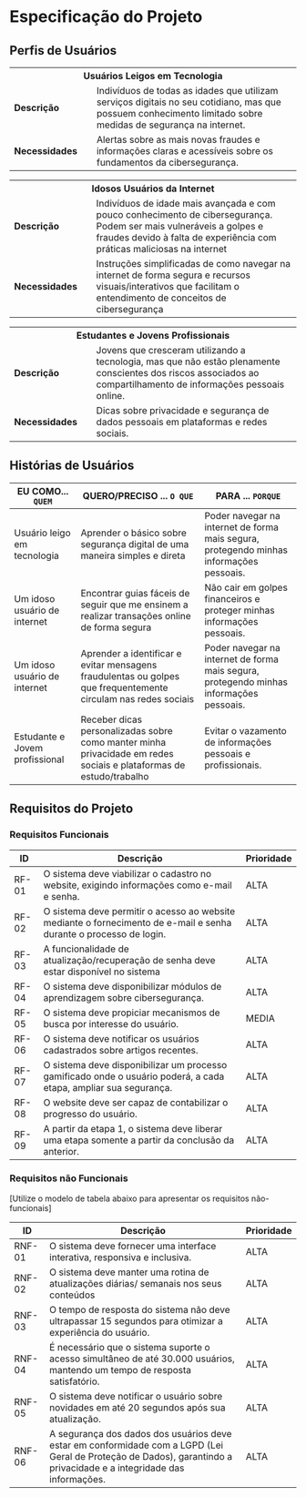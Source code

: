 # Especificação do Projeto

## Perfis de Usuários
<table>
<tbody>
<tr align=center>
<th colspan="2"> Usuários Leigos em Tecnologia </th>
</tr>
<tr>
<td width="150px"><b>Descrição</b></td>
<td width="600px">Indivíduos de todas as idades que utilizam serviços digitais no seu cotidiano, mas que possuem conhecimento limitado sobre medidas de segurança na internet.</td>
</tr>
<tr>
<td><b>Necessidades</b></td>
<td>Alertas sobre as mais novas fraudes e informações claras e acessíveis sobre os fundamentos da cibersegurança.</td>
</tr>
</tbody>
</table>
<table>
<tbody>
<tr align=center>
<th colspan="2"> Idosos Usuários da Internet </th>
</tr>
<tr>
<td width="150px"><b>Descrição</b></td>
<td width="600px">Indivíduos de idade mais avançada e com pouco conhecimento de cibersegurança. Podem ser mais vulneráveis a golpes e fraudes devido à falta de experiência com práticas maliciosas na internet</td>
</tr>
<tr>
<td><b>Necessidades</b></td>
<td>Instruções simplificadas de como navegar na internet de forma segura e recursos visuais/interativos que facilitam o entendimento de conceitos de cibersegurança</td>
</tr>
</tbody>
</table>
<table>
<tbody>
<tr align=center>
<th colspan="2"> Estudantes e Jovens Profissionais
 </th>
</tr>
<tr>
<td width="150px"><b>Descrição</b></td>
<td width="600px">Jovens que cresceram utilizando a tecnologia, mas que não estão plenamente conscientes dos riscos associados ao compartilhamento de informações pessoais online.</td>
</tr>
<tr>
<td><b>Necessidades</b></td>
<td>Dicas sobre privacidade e segurança de dados pessoais em plataformas e redes sociais.</td>
</tr>
</tbody>
</table>


## Histórias de Usuários

|EU COMO... `QUEM`   | QUERO/PRECISO ... `O QUE` |PARA ... `PORQUE`                 |
|--------------------|---------------------------|----------------------------------|
|Usuário leigo em tecnologia|Aprender o básico sobre segurança digital de uma maneira simples e direta| Poder navegar na internet de forma mais segura, protegendo minhas informações pessoais.|
|Um idoso usuário de internet|Encontrar guias fáceis de seguir que me ensinem a realizar transações online de forma segura|Não cair em golpes financeiros e proteger minhas informações pessoais.|
|Um idoso usuário de internet|Aprender a identificar e evitar mensagens fraudulentas ou golpes que frequentemente circulam nas redes sociais| Poder navegar na internet de forma mais segura, protegendo minhas informações pessoais.|
|Estudante e Jovem profissional|Receber dicas personalizadas sobre como manter minha privacidade em redes sociais e plataformas de estudo/trabalho|Evitar o vazamento de informações pessoais e profissionais.|
  
## Requisitos do Projeto
### Requisitos Funcionais
|ID    | Descrição                | Prioridade |
|-------|---------------------------------|----|
| RF- 01 | O sistema deve viabilizar o cadastro no website, exigindo informações como e-mail e senha.| ALTA  | 
| RF- 02 | O sistema deve permitir o acesso ao website mediante o fornecimento de e-mail e senha durante o processo de login.| ALTA |
| RF- 03 | A funcionalidade de atualização/recuperação de senha deve estar disponível no sistema| ALTA  | 
| RF- 04 | O sistema deve disponibilizar módulos de aprendizagem sobre cibersegurança.| ALTA |
| RF- 05 |O sistema deve propiciar mecanismos de busca por interesse do usuário.| MEDIA | 
| RF- 06 | O sistema deve notificar os usuários cadastrados sobre artigos recentes.| ALTA |
| RF- 07 | O sistema deve disponibilizar um processo gamificado onde o usuário poderá, a cada etapa, ampliar sua segurança.| ALTA  | 
| RF- 08 | O website deve ser capaz de contabilizar o progresso do usuário.| ALTA |
| RF- 09 |A partir da etapa 1, o sistema deve liberar uma etapa somente a partir da conclusão da anterior.| ALTA  | 
 
### Requisitos não Funcionais

[Utilize o modelo de tabela abaixo para apresentar os requisitos não-funcionais]

|ID      | Descrição               |Prioridade |
|--------|-------------------------|----|
|RNF-01| O sistema deve fornecer uma interface interativa, responsiva e inclusiva.| ALTA   | 
|RNF-02| O sistema deve manter uma rotina de atualizações diárias/ semanais nos seus conteúdos| ALTA   | 
|RNF-03| O tempo de resposta do sistema não deve ultrapassar 15 segundos para otimizar a experiência do usuário.| ALTA   | 
|RNF-04| É necessário que o sistema suporte o acesso simultâneo de até 30.000 usuários, mantendo um tempo de resposta satisfatório.| ALTA   | 
|RNF-05| O sistema deve notificar o usuário sobre novidades em até 20 segundos após sua atualização.| ALTA   | 
|RNF-06| A segurança dos dados dos usuários deve estar em conformidade com a LGPD (Lei Geral de Proteção de Dados), garantindo a privacidade e a integridade das informações.| ALTA   |  
